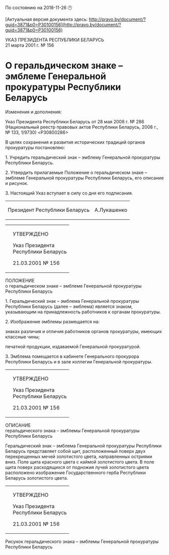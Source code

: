 По состоянию на 2018-11-26 &#x1F550;

[Актуальная версия документа здесь: http://pravo.by/document/?guid=3871&p0=P30100156](http://pravo.by/document/?guid=3871&p0=P30100156)

<p>УКАЗ ПРЕЗИДЕНТА РЕСПУБЛИКИ БЕЛАРУСЬ<br>21 марта 2001 г. № 156</p>
<h1>О геральдическом знаке – эмблеме Генеральной прокуратуры Республики Беларусь</h1>
<p>Изменения и дополнения:</p>
<p>Указ Президента Республики Беларусь от 28 мая 2008 г. № 286 (Национальный реестр правовых актов Республики Беларусь, 2008 г., № 133, 1/9730) &lt;P30800286&gt;</p>
<p></p>
<p>В целях сохранения и развития исторических традиций органов прокуратуры постановляю:</p>
<p>1. Учредить геральдический знак – эмблему Генеральной прокуратуры Республики Беларусь.</p>
<p>2. Утвердить прилагаемые Положение о геральдическом знаке – эмблеме Генеральной прокуратуры Республики Беларусь, его описание и рисунок.</p>
<p>3. Настоящий Указ вступает в силу со дня его подписания.</p>
<p></p>
<table><tr>
<td><p>Президент Республики Беларусь</p></td>
<td><p>А.Лукашенко</p></td>
</tr></table>
<p></p>
<table><tr>
<td><p></p></td>
<td>
<p>УТВЕРЖДЕНО</p>
<p>Указ Президента<br>Республики Беларусь</p>
<p>21.03.2001 № 156</p>
</td>
</tr></table>
<p>ПОЛОЖЕНИЕ<br>о геральдическом знаке – эмблеме Генеральной прокуратуры Республики Беларусь</p>
<p>1. Геральдический знак – эмблема Генеральной прокуратуры Республики Беларусь (далее – эмблема) является знаком, указывающим на принадлежность работников к органам прокуратуры.</p>
<p>2. Изображение эмблемы размещается на:</p>
<p>знаках различия и отличия работников органов прокуратуры, имеющих классные чины;</p>
<p>печатной продукции, издаваемой Генеральной прокуратурой.</p>
<p>3. Эмблема помещается в кабинете Генерального прокурора Республики Беларусь и в зале коллегии Генеральной прокуратуры.</p>
<p></p>
<table><tr>
<td><p></p></td>
<td>
<p>УТВЕРЖДЕНО</p>
<p>Указ Президента<br>Республики Беларусь</p>
<p>21.03.2001 № 156</p>
</td>
</tr></table>
<p>ОПИСАНИЕ<br>геральдического знака – эмблемы Генеральной прокуратуры Республики Беларусь</p>
<p>Геральдический знак – эмблема Генеральной прокуратуры Республики Беларусь представляет собой щит, расположенный поверх двух перекрещенных мечей золотистого цвета, направленных остриями вниз. Поле щита красного цвета с каймой золотистого цвета. В поле щита поверх расходящихся от подножия лучей золотистого цвета расположено изображение Государственного герба Республики Беларусь золотистого цвета.</p>
<p></p>
<table><tr>
<td><p></p></td>
<td>
<p>УТВЕРЖДЕНО</p>
<p>Указ Президента<br>Республики Беларусь</p>
<p>21.03.2001 № 156</p>
</td>
</tr></table>
<p>Рисунок геральдического знака – эмблемы Генеральной прокуратуры Республики Беларусь</p>
<p><img></p>
<p></p>